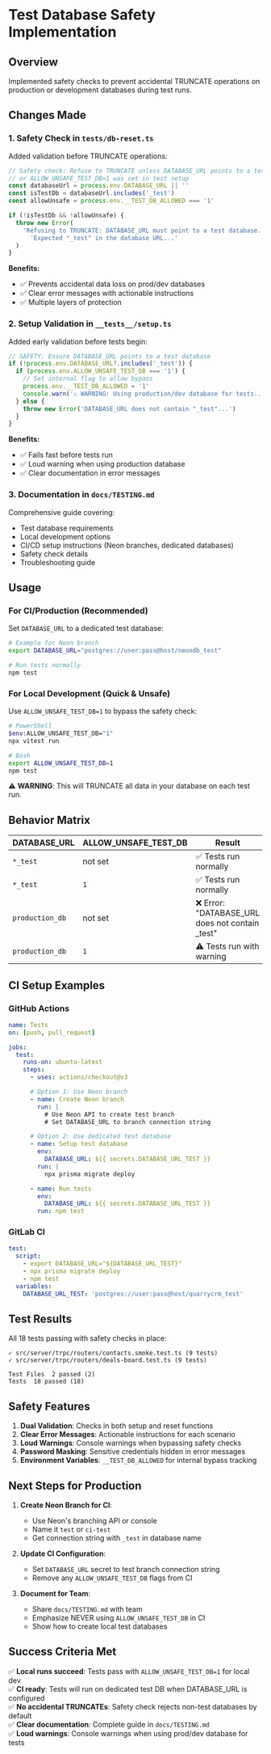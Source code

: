 # Test Database Safety Implementation

## Overview

Implemented safety checks to prevent accidental TRUNCATE operations on production or development databases during test runs.

## Changes Made

### 1. Safety Check in `tests/db-reset.ts`

Added validation before TRUNCATE operations:

```typescript
// Safety check: Refuse to TRUNCATE unless DATABASE_URL points to a test DB
// or ALLOW_UNSAFE_TEST_DB=1 was set in test setup
const databaseUrl = process.env.DATABASE_URL || ''
const isTestDb = databaseUrl.includes('_test')
const allowUnsafe = process.env.__TEST_DB_ALLOWED === '1'

if (!isTestDb && !allowUnsafe) {
  throw new Error(
    'Refusing to TRUNCATE: DATABASE_URL must point to a test database. ' +
      'Expected "_test" in the database URL...'
  )
}
```

**Benefits:**

- ✅ Prevents accidental data loss on prod/dev databases
- ✅ Clear error messages with actionable instructions
- ✅ Multiple layers of protection

### 2. Setup Validation in `__tests__/setup.ts`

Added early validation before tests begin:

```typescript
// SAFETY: Ensure DATABASE_URL points to a test database
if (!process.env.DATABASE_URL?.includes('_test')) {
  if (process.env.ALLOW_UNSAFE_TEST_DB === '1') {
    // Set internal flag to allow bypass
    process.env.__TEST_DB_ALLOWED = '1'
    console.warn('⚠️ WARNING: Using production/dev database for tests...')
  } else {
    throw new Error('DATABASE_URL does not contain "_test"...')
  }
}
```

**Benefits:**

- ✅ Fails fast before tests run
- ✅ Loud warning when using production database
- ✅ Clear documentation in error messages

### 3. Documentation in `docs/TESTING.md`

Comprehensive guide covering:

- Test database requirements
- Local development options
- CI/CD setup instructions (Neon branches, dedicated databases)
- Safety check details
- Troubleshooting guide

## Usage

### For CI/Production (Recommended)

Set `DATABASE_URL` to a dedicated test database:

```bash
# Example for Neon branch
export DATABASE_URL="postgres://user:pass@host/neondb_test"

# Run tests normally
npm test
```

### For Local Development (Quick & Unsafe)

Use `ALLOW_UNSAFE_TEST_DB=1` to bypass the safety check:

```bash
# PowerShell
$env:ALLOW_UNSAFE_TEST_DB="1"
npx vitest run

# Bash
export ALLOW_UNSAFE_TEST_DB=1
npm test
```

⚠️ **WARNING**: This will TRUNCATE all data in your database on each test run.

## Behavior Matrix

| DATABASE_URL    | ALLOW_UNSAFE_TEST_DB | Result                                           |
| --------------- | -------------------- | ------------------------------------------------ |
| `*_test`        | not set              | ✅ Tests run normally                            |
| `*_test`        | `1`                  | ✅ Tests run normally                            |
| `production_db` | not set              | ❌ Error: "DATABASE_URL does not contain \_test" |
| `production_db` | `1`                  | ⚠️ Tests run with warning                        |

## CI Setup Examples

### GitHub Actions

```yaml
name: Tests
on: [push, pull_request]

jobs:
  test:
    runs-on: ubuntu-latest
    steps:
      - uses: actions/checkout@v3

      # Option 1: Use Neon branch
      - name: Create Neon branch
        run: |
          # Use Neon API to create test branch
          # Set DATABASE_URL to branch connection string

      # Option 2: Use dedicated test database
      - name: Setup test database
        env:
          DATABASE_URL: ${{ secrets.DATABASE_URL_TEST }}
        run: |
          npx prisma migrate deploy

      - name: Run tests
        env:
          DATABASE_URL: ${{ secrets.DATABASE_URL_TEST }}
        run: npm test
```

### GitLab CI

```yaml
test:
  script:
    - export DATABASE_URL="${DATABASE_URL_TEST}"
    - npx prisma migrate deploy
    - npm test
  variables:
    DATABASE_URL_TEST: 'postgres://user:pass@host/quarrycrm_test'
```

## Test Results

All 18 tests passing with safety checks in place:

```
✓ src/server/trpc/routers/contacts.smoke.test.ts (9 tests)
✓ src/server/trpc/routers/deals-board.test.ts (9 tests)

Test Files  2 passed (2)
Tests  18 passed (18)
```

## Safety Features

1. **Dual Validation**: Checks in both setup and reset functions
2. **Clear Error Messages**: Actionable instructions for each scenario
3. **Loud Warnings**: Console warnings when bypassing safety checks
4. **Password Masking**: Sensitive credentials hidden in error messages
5. **Environment Variables**: `__TEST_DB_ALLOWED` for internal bypass tracking

## Next Steps for Production

1. **Create Neon Branch for CI**:
   - Use Neon's branching API or console
   - Name it `test` or `ci-test`
   - Get connection string with `_test` in database name

2. **Update CI Configuration**:
   - Set `DATABASE_URL` secret to test branch connection string
   - Remove any `ALLOW_UNSAFE_TEST_DB` flags from CI

3. **Document for Team**:
   - Share `docs/TESTING.md` with team
   - Emphasize NEVER using `ALLOW_UNSAFE_TEST_DB` in CI
   - Show how to create local test databases

## Success Criteria Met

✅ **Local runs succeed**: Tests pass with `ALLOW_UNSAFE_TEST_DB=1` for local dev  
✅ **CI ready**: Tests will run on dedicated test DB when DATABASE_URL is configured  
✅ **No accidental TRUNCATEs**: Safety check rejects non-test databases by default  
✅ **Clear documentation**: Complete guide in `docs/TESTING.md`  
✅ **Loud warnings**: Console warnings when using prod/dev database for tests
